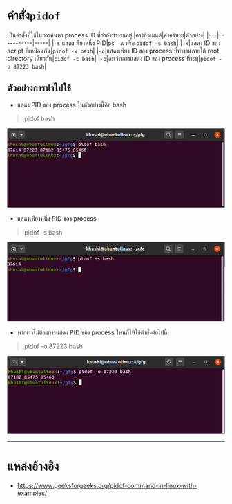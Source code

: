 # คำสั่ง`pidof`
เป็นคำสั่งที่ใช้ในการค้นหา process ID ที่กำลังทำงานอยู่
|อาร์กิวเมนต์|คำอธิบาย|ตัวอย่าง|
|---|-----------|-----|
|`-s`|แสดงเพียงหนึ่ง PID|`ps -A` หรือ `pidof -s bash`|
|`-x`|แสดง ID ของ script ที่เหมือนกัน|`pidof -x bash`|
|`-c`|แสดงเพียง ID ของ process ที่ทำงานภายใต้ root directory เดียวกัน|`pidof -c bash`|
|`-o`|ละเว้นการแสดง ID ของ process ที่ระบุ|`pidof -o 87223 bash`|
## ตัวอย่างการนำไปใช้
- แสดง PID ของ process ในตัวอย่างนี้คิอ bash
> pidof bash

![pidofbash.png](../../Assets/pidof/pidofbash.png)
- แสดงเพียงหนึ่ง PID ของ process
> pidof -s bash

![pidof-s.png](../../Assets/pidof/pidof-s.png)
- หากเราไม่ต้องการแสดง PID ของ process ไหนก็ให้ใช้คำสั่งต่อไปนี้
> pidof -o 87223 bash

![pidof-o.png](../../Assets/pidof/pidof-o.png)
***
# แหล่งอ้างอิง
- https://www.geeksforgeeks.org/pidof-command-in-linux-with-examples/

